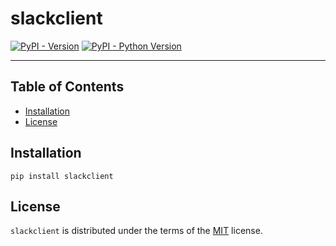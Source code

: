 # slackclient

[![PyPI - Version](https://img.shields.io/pypi/v/slackclient.svg)](https://pypi.org/project/slackclient)
[![PyPI - Python Version](https://img.shields.io/pypi/pyversions/slackclient.svg)](https://pypi.org/project/slackclient)

-----

## Table of Contents

- [Installation](#installation)
- [License](#license)

## Installation

```console
pip install slackclient
```

## License

`slackclient` is distributed under the terms of the [MIT](https://spdx.org/licenses/MIT.html) license.
